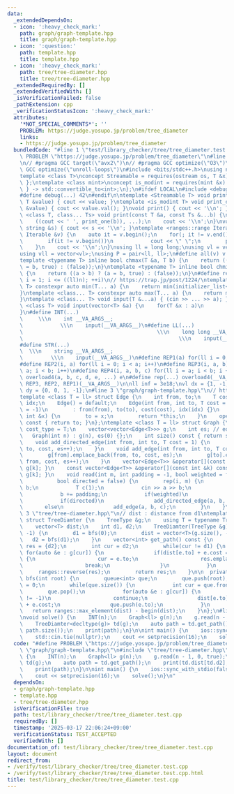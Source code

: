 ```yaml
---
data:
  _extendedDependsOn:
  - icon: ':heavy_check_mark:'
    path: graph/graph-template.hpp
    title: graph/graph-template.hpp
  - icon: ':question:'
    path: template.hpp
    title: template.hpp
  - icon: ':heavy_check_mark:'
    path: tree/tree-diameter.hpp
    title: tree/tree-diameter.hpp
  _extendedRequiredBy: []
  _extendedVerifiedWith: []
  _isVerificationFailed: false
  _pathExtension: cpp
  _verificationStatusIcon: ':heavy_check_mark:'
  attributes:
    '*NOT_SPECIAL_COMMENTS*': ''
    PROBLEM: https://judge.yosupo.jp/problem/tree_diameter
    links:
    - https://judge.yosupo.jp/problem/tree_diameter
  bundledCode: "#line 1 \"test/library_checker/tree/tree_diameter.test.cpp\"\n#define\
    \ PROBLEM \"https://judge.yosupo.jp/problem/tree_diameter\"\n#line 2 \"template.hpp\"\
    \n// #pragma GCC target(\"avx2\")\n// #pragma GCC optimize(\"O3\")\n// #pragma\
    \ GCC optimize(\"unroll-loops\")\n#include <bits/stdc++.h>\nusing namespace std;\n\
    template <class T>\nconcept Streamable = requires(ostream os, T &x) { os << x;\
    \ };\ntemplate <class mint>\nconcept is_modint = requires(mint &x) {\n    { x.val()\
    \ } -> std::convertible_to<int>;\n};\n#ifdef LOCAL\n#include <debug.hpp>\n#else\n\
    #define debug(...) 42\n#endif\n\ntemplate <Streamable T> void print_one(const\
    \ T &value) { cout << value; }\ntemplate <is_modint T> void print_one(const T\
    \ &value) { cout << value.val(); }\nvoid print() { cout << '\\n'; }\ntemplate\
    \ <class T, class... Ts> void print(const T &a, const Ts &...b) {\n    print_one(a);\n\
    \    ((cout << ' ', print_one(b)), ...);\n    cout << '\\n';\n}\nvoid print(const\
    \ string &s) { cout << s << '\\n'; }\ntemplate <ranges::range Iterable> void print(const\
    \ Iterable &v) {\n    auto it = v.begin();\n    for(; it != v.end(); ++it) {\n\
    \        if(it != v.begin())\n            cout << \" \";\n        print_one(*it);\n\
    \    }\n    cout << '\\n';\n}\nusing ll = long long;\nusing vl = vector<ll>;\n\
    using vll = vector<vl>;\nusing P = pair<ll, ll>;\n#define all(v) v.begin(), v.end()\n\
    template <typename T> inline bool chmax(T &a, T b) {\n    return ((a < b) ? (a\
    \ = b, true) : (false));\n}\ntemplate <typename T> inline bool chmin(T &a, T b)\
    \ {\n    return ((a > b) ? (a = b, true) : (false));\n}\n#define rep1(i, n) for(ll\
    \ i = 1; i <= ((ll)n); ++i)\n// https://trap.jp/post/1224/\ntemplate <class...\
    \ T> constexpr auto min(T... a) {\n    return min(initializer_list<common_type_t<T...>>{a...});\n\
    }\ntemplate <class... T> constexpr auto max(T... a) {\n    return max(initializer_list<common_type_t<T...>>{a...});\n\
    }\ntemplate <class... T> void input(T &...a) { (cin >> ... >> a); }\ntemplate\
    \ <class T> void input(vector<T> &a) {\n    for(T &x : a)\n        cin >> x;\n\
    }\n#define INT(...)                                                          \
    \     \\\n    int __VA_ARGS__;                                               \
    \            \\\n    input(__VA_ARGS__)\n#define LL(...)                     \
    \                                           \\\n    long long __VA_ARGS__;   \
    \                                                  \\\n    input(__VA_ARGS__)\n\
    #define STR(...)                                                             \
    \  \\\n    string __VA_ARGS__;                                               \
    \         \\\n    input(__VA_ARGS__)\n#define REP1(a) for(ll i = 0; i < a; i++)\n\
    #define REP2(i, a) for(ll i = 0; i < a; i++)\n#define REP3(i, a, b) for(ll i =\
    \ a; i < b; i++)\n#define REP4(i, a, b, c) for(ll i = a; i < b; i += c)\n#define\
    \ overload4(a, b, c, d, e, ...) e\n#define rep(...) overload4(__VA_ARGS__, REP4,\
    \ REP3, REP2, REP1)(__VA_ARGS__)\n\nll inf = 3e18;\nvl dx = {1, -1, 0, 0};\nvl\
    \ dy = {0, 0, 1, -1};\n#line 3 \"graph/graph-template.hpp\"\n// https://ei1333.github.io/library/graph/graph-template.hpp\n\
    template <class T = ll> struct Edge {\n    int from, to;\n    T cost;\n    int\
    \ idx;\n    Edge() = default;\n    Edge(int from, int to, T cost = 1, int idx\
    \ = -1)\n        : from(from), to(to), cost(cost), idx(idx) {}\n    Edge &operator=(const\
    \ int &x) {\n        to = x;\n        return *this;\n    }\n    operator int()\
    \ const { return to; }\n};\ntemplate <class T = ll> struct Graph {\n    using\
    \ cost_type = T;\n    vector<vector<Edge<T>>> g;\n    int es; // edge_size\n \
    \   Graph(int n) : g(n), es(0) {};\n    int size() const { return ssize(g); }\n\
    \    void add_directed_edge(int from, int to, T cost = 1) {\n        g[from].emplace_back(from,\
    \ to, cost, es++);\n    }\n    void add_edge(int from, int to, T cost = 1) {\n\
    \        g[from].emplace_back(from, to, cost, es);\n        g[to].emplace_back(to,\
    \ from, cost, es++);\n    }\n    vector<Edge<T>> &operator[](const int &k) { return\
    \ g[k]; }\n    const vector<Edge<T>> &operator[](const int &k) const { return\
    \ g[k]; }\n    void read(int m, int padding = -1, bool weighted = false,\n   \
    \           bool directed = false) {\n        rep(i, m) {\n            int a,\
    \ b;\n            T c(1);\n            cin >> a >> b;\n            a += padding;\n\
    \            b += padding;\n            if(weighted)\n                cin >> c;\n\
    \            if(directed)\n                add_directed_edge(a, b, c);\n     \
    \       else\n                add_edge(a, b, c);\n        }\n    }\n};\n#line\
    \ 3 \"tree/tree-diameter.hpp\"\n// dist : distance from d1\ntemplate <class TreeType>\
    \ struct TreeDiamter {\n    TreeType &g;\n    using T = typename TreeType::cost_type;\n\
    \    vector<T> dist;\n    int d1, d2;\n    TreeDiamter(TreeType &g) : g(g), dist(g.size(),\
    \ -1) {\n        d1 = bfs(0);\n        dist = vector<T>(g.size(), -1);\n     \
    \   d2 = bfs(d1);\n    }\n    vector<int> get_path() const {\n        vector<int>\
    \ res = {d2};\n        int cur = d2;\n        while(cur != d1) {\n           \
    \ for(auto &e : g[cur]) {\n                if(dist[e.to] + e.cost == dist[cur])\
    \ {\n                    cur = e.to;\n                    res.emplace_back(cur);\n\
    \                    break;\n                }\n            }\n        }\n   \
    \     ranges::reverse(res);\n        return res;\n    }\n\n  private:\n    int\
    \ bfs(int root) {\n        queue<int> que;\n        que.push(root);\n        dist[root]\
    \ = 0;\n        while(que.size()) {\n            int cur = que.front();\n    \
    \        que.pop();\n            for(auto &e : g[cur]) {\n                if(dist[e.to]\
    \ != -1)\n                    continue;\n                dist[e.to] = dist[cur]\
    \ + e.cost;\n                que.push(e.to);\n            }\n        }\n     \
    \   return ranges::max_element(dist) - begin(dist);\n    }\n};\n#line 4 \"test/library_checker/tree/tree_diameter.test.cpp\"\
    \nvoid solve() {\n    INT(n);\n    Graph<ll> g(n);\n    g.read(n - 1, 0, true);\n\
    \    TreeDiamter<decltype(g)> td(g);\n    auto path = td.get_path();\n    print(td.dist[td.d2],\
    \ path.size());\n    print(path);\n}\n\nint main() {\n    ios::sync_with_stdio(false);\n\
    \    std::cin.tie(nullptr);\n    cout << setprecision(16);\n    solve();\n}\n"
  code: "#define PROBLEM \"https://judge.yosupo.jp/problem/tree_diameter\"\n#include\
    \ \"graph/graph-template.hpp\"\n#include \"tree/tree-diameter.hpp\"\nvoid solve()\
    \ {\n    INT(n);\n    Graph<ll> g(n);\n    g.read(n - 1, 0, true);\n    TreeDiamter<decltype(g)>\
    \ td(g);\n    auto path = td.get_path();\n    print(td.dist[td.d2], path.size());\n\
    \    print(path);\n}\n\nint main() {\n    ios::sync_with_stdio(false);\n    std::cin.tie(nullptr);\n\
    \    cout << setprecision(16);\n    solve();\n}\n"
  dependsOn:
  - graph/graph-template.hpp
  - template.hpp
  - tree/tree-diameter.hpp
  isVerificationFile: true
  path: test/library_checker/tree/tree_diameter.test.cpp
  requiredBy: []
  timestamp: '2025-03-17 22:06:24+09:00'
  verificationStatus: TEST_ACCEPTED
  verifiedWith: []
documentation_of: test/library_checker/tree/tree_diameter.test.cpp
layout: document
redirect_from:
- /verify/test/library_checker/tree/tree_diameter.test.cpp
- /verify/test/library_checker/tree/tree_diameter.test.cpp.html
title: test/library_checker/tree/tree_diameter.test.cpp
---
```

